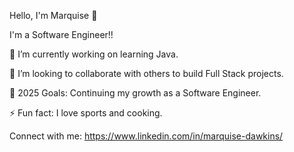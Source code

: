 Hello, I'm Marquise 👋

I'm a Software Engineer!!

🌱 I’m currently working on learning Java.

👯 I’m looking to collaborate with others to build Full Stack projects.

🥅 2025 Goals: Continuing my growth as a Software Engineer.

⚡ Fun fact: I love sports and cooking.

Connect with me:
https://www.linkedin.com/in/marquise-dawkins/



